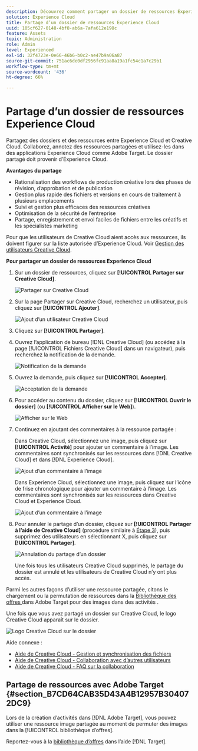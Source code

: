 ```yaml
---
description: Découvrez comment partager un dossier de ressources Experience Cloud avec des utilisateurs de Creative Cloud.
solution: Experience Cloud
title: Partage d’un dossier de ressources Experience Cloud
uuid: 105cf627-0148-4bf8-ab6a-7afa612e198c
feature: Assets
topic: Administration
role: Admin
level: Experienced
exl-id: 32f4723e-0e66-46b6-b0c2-ae47b9a06a87
source-git-commit: 751ac6de0df2956fc91aa8a19a1fc54c1a7c29b1
workflow-type: tm+mt
source-wordcount: '436'
ht-degree: 66%

---
```


# Partage d’un dossier de ressources Experience Cloud

Partagez des dossiers et des ressources entre Experience Cloud et Creative Cloud. Collaborez, annotez des ressources partagées et utilisez-les dans des applications Experience Cloud comme Adobe Target. Le dossier partagé doit provenir dʼExperience Cloud.

**Avantages du partage**

* Rationalisation des workflows de production créative lors des phases de révision, d’approbation et de publication
* Gestion plus rapide des fichiers et versions en cours de traitement à plusieurs emplacements
* Suivi et gestion plus efficaces des ressources créatives
* Optimisation de la sécurité de l’entreprise
* Partage, enregistrement et envoi faciles de fichiers entre les créatifs et les spécialistes marketing

Pour que les utilisateurs de Creative Cloud aient accès aux ressources, ils doivent figurer sur la liste autorisée d’Experience Cloud. Voir [Gestion des utilisateurs Creative Cloud](manage-cc-users.md).

**Pour partager un dossier de ressources Experience Cloud**

1. Sur un dossier de ressources, cliquez sur **[!UICONTROL Partager sur Creative Cloud]**.

   ![Partager sur Creative Cloud](../../assets/asset-share-cc.png)
1. Sur la page Partager sur Creative Cloud, recherchez un utilisateur, puis cliquez sur **[!UICONTROL Ajouter]**.

   ![Ajout dʼun utilisateur Creative Cloud](../../assets/asset-share-cc-page.png)

1. Cliquez sur **[!UICONTROL Partager]**.
1. Ouvrez l’application de bureau [!DNL Creative Cloud] (ou accédez à la page [!UICONTROL Fichiers Creative Cloud] dans un navigateur), puis recherchez la notification de la demande.

   ![Notification de la demande](../../assets/cc_share_request.png)
1. Ouvrez la demande, puis cliquez sur **[!UICONTROL Accepter]**.

   ![Acceptation de la demande](../../assets/cc_share_accept.png)
1. Pour accéder au contenu du dossier, cliquez sur **[!UICONTROL Ouvrir le dossier]** (ou **[!UICONTROL Afficher sur le Web]**).

   ![Afficher sur le Web](../../assets/creative_cloud_open_folder.png)
1. Continuez en ajoutant des commentaires à la ressource partagée :

   Dans Creative Cloud, sélectionnez une image, puis cliquez sur **[!UICONTROL Activité]** pour ajouter un commentaire à l’image. Les commentaires sont synchronisés sur les ressources dans [!DNL Creative Cloud] et dans [!DNL Experience Cloud].

   ![Ajout dʼun commentaire à lʼimage](../../assets/asset_comment_cc.png)

   Dans Experience Cloud, sélectionnez une image, puis cliquez sur l’icône de frise chronologique pour ajouter un commentaire à l’image. Les commentaires sont synchronisés sur les ressources dans Creative Cloud et Experience Cloud.

   ![Ajout dʼun commentaire à l’image](../../assets/asset_comment_mac.png)

1. Pour annuler le partage d’un dossier, cliquez sur **[!UICONTROL Partager à l’aide de Creative Cloud]** (procédure similaire à [Étape 3](share.md)), puis supprimez des utilisateurs en sélectionnant X, puis cliquez sur **[!UICONTROL Partager]**.

   ![Annulation du partage dʼun dossier](../../assets/asset_remove_user.png)

   Une fois tous les utilisateurs Creative Cloud supprimés, le partage du dossier est annulé et les utilisateurs de Creative Cloud nʼy ont plus accès.

Parmi les autres façons d’utiliser une ressource partagée, citons le chargement ou la permutation de ressources dans la [ Bibliothèque des offres ](https://experienceleague.adobe.com/docs/target/using/experiences/offers/manage-content.html) dans Adobe Target pour des images dans des activités .

Une fois que vous avez partagé un dossier sur Creative Cloud, le logo Creative Cloud apparaît sur le dossier.

![Logo Creative Cloud sur le dossier](../../assets/asset-cc-logo.png)

Aide connexe :

* [Aide de Creative Cloud - Gestion et synchronisation des fichiers](https://helpx.adobe.com/fr/creative-cloud/help/sync-creative-cloud-files.html)
* [Aide de Creative Cloud - Collaboration avec d’autres utilisateurs](https://helpx.adobe.com/fr/creative-cloud/help/collaboration.html)
* [Aide de Creative Cloud - FAQ sur la collaboration](https://helpx.adobe.com/fr/creative-cloud/help/collaboration-faq.html)

## Partage de ressources avec Adobe Target {#section_B7CD64CAB35D43A4B12957B304072DC9}

Lors de la création d’activités dans [!DNL Adobe Target], vous pouvez utiliser une ressource image partagée au moment de permuter des images dans la [!UICONTROL bibliothèque d’offres].

Reportez-vous à la [bibliothèque d’offres](https://experienceleague.adobe.com/docs/target/using/experiences/offers/manage-content.html) dans l’aide [!DNL Target].